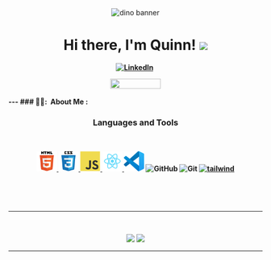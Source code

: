 <p align="center">
     <img align="center" src="https://storage.googleapis.com/gweb-uniblog-publish-prod/original_images/Dino_non-birthday_version.gif" alt="dino banner"/>
</p>
 
<p>
  <h1 align="center"><b>Hi there, I'm Quinn!  <img src="https://media.giphy.com/media/hvRJCLFzcasrR4ia7z/giphy.gif" width="40"> </h1>

</p>

<p align="center">
<a href="https://www.linkedin.com/in/quinn-peterson-software-engineer/"><img src="https://img.shields.io/badge/linkedin-%230077B5.svg?&style=for-the-badge&logo=linkedin&logoColor=white" alt="LinkedIn" /></a>&nbsp;     
</p>


<p align="center"><img src="https://komarev.com/ghpvc/?username=quinnpeterson" width="100" height="20"  /></p>
---
### 👨‍💻: &nbsp;About Me :

<br />

<p>
<h3 align="center"> Languages and Tools</h3>
</p>

<br />

<p align="center">
<a href="https://www.w3.org/html/" target="_blank"> <img src="https://raw.githubusercontent.com/devicons/devicon/master/icons/html5/html5-original-wordmark.svg" alt="html5" width="40" height="40"/> </a>
<a href="https://www.w3schools.com/css/" target="_blank"> <img src="https://raw.githubusercontent.com/devicons/devicon/master/icons/css3/css3-original-wordmark.svg" alt="css3" width="40" height="40"/> </a>
<a href="https://developer.mozilla.org/en-US/docs/Web/JavaScript" target="_blank"> <img src="https://raw.githubusercontent.com/devicons/devicon/master/icons/javascript/javascript-original.svg" alt="javascript" width="40" height="40"/> </a>
<a href="https://reactjs.org/" target="_blank"> <img src="https://raw.githubusercontent.com/github/explore/80688e429a7d4ef2fca1e82350fe8e3517d3494d/topics/react/react.png" alt="react" width="40" height="40"/> </a>
<img alt="Visual Studio Code" width="40px" src="https://raw.githubusercontent.com/github/explore/80688e429a7d4ef2fca1e82350fe8e3517d3494d/topics/visual-studio-code/visual-studio-code.png" />
<img alt="GitHub" width="40px" src="https://docs.google.com/uc?export=download&id=1fkb6h66GdyddiOlDGXZecngQQoFs9yV0" />
<img alt="Git" width="40px" src="https://raw.githubusercontent.com/jmnote/z-icons/master/svg/git.svg" />
<a href="https://tailwindcss.com/" target="_blank"> <img src="https://www.vectorlogo.zone/logos/tailwindcss/tailwindcss-icon.svg" alt="tailwind" width="40" height="40"/> </a>
   </p>
<br />
<p align="center">
<br />

---

<br />
<p align="center">
<img src="https://github-readme-stats.vercel.app/api?username=QuinnPeterson&theme=algolia&show_icons=true" width="410"/>
<img src="https://github-readme-stats.vercel.app/api/top-langs/?username=QuinnPeterson&layout=compact&theme=algolia" width="400" />
</p>

---
